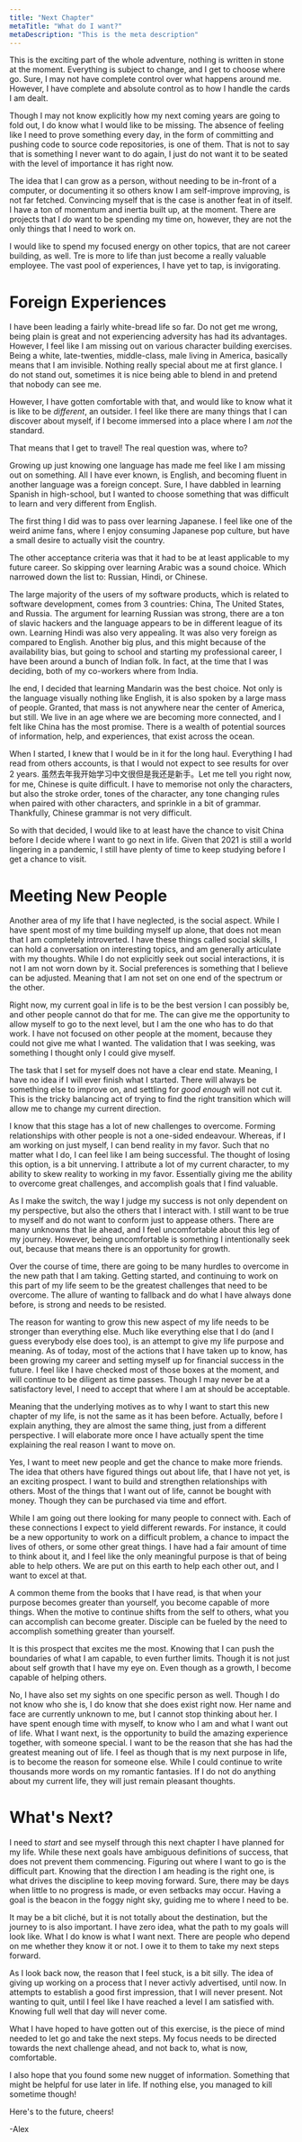 ```yaml
---
title: "Next Chapter"
metaTitle: "What do I want?"
metaDescription: "This is the meta description"
---
```


This is the exciting part of the whole adventure, nothing is written in stone at the moment. Everything is subject to
change, and I get to choose where go. Sure, I may not have complete control over what happens around me. However, I have
complete and absolute control as to how I handle the cards I am dealt.

Though I may not know explicitly how my next coming years are going to fold out, I do know what I would like to be
missing. The absence of feeling like I need to prove something every day, in the form of committing and pushing code to
source code repositories, is one of them. That is not to say that is something I never want to do again, I just do not
want it to be seated with the level of importance it has right now.

The idea that I can grow as a person, without needing to be in-front of a computer, or documenting it so others know I
am self-improve improving, is not far fetched. Convincing myself that is the case is another feat in of itself. I have a
ton of momentum and inertia built up, at the moment. There are projects that I _do_ want to be spending my time on,
however, they are not the only things that I need to work on.

I would like to spend my focused energy on other topics, that are not career building, as well. Tre is more to life than
just become a really valuable employee. The vast pool of experiences, I have yet to tap, is invigorating.

# Foreign Experiences

I have been leading a fairly white-bread life so far. Do not get me wrong, being plain is great and not experiencing
adversity has had its advantages. However, I feel like I am missing out on various character building exercises. Being a
white, late-twenties, middle-class, male living in America, basically means that I am invisible. Nothing really special
about me at first glance. I do not stand out, sometimes it is nice being able to blend in and pretend that nobody can
see me.

However, I have gotten comfortable with that, and would like to know what it is like to be _different_, an outsider. I
feel like there are many things that I can discover about myself, if I become immersed into a place where I am _not_ the
standard.

That means that I get to travel! The real question was, where to?

Growing up just knowing one language has made me feel like I am missing out on something. All I have ever known, is
English, and becoming fluent in another language was a foreign concept. Sure, I have dabbled in learning Spanish in
high-school, but I wanted to choose something that was difficult to learn and very different from English.

The first thing I did was to pass over learning Japanese. I feel like one of the weird anime fans, where I enjoy
consuming Japanese pop culture, but have a small desire to actually visit the country.

The other acceptance criteria was that it had to be at least applicable to my future career. So skipping over learning
Arabic was a sound choice. Which narrowed down the list to: Russian, Hindi, or Chinese.

The large majority of the users of my software products, which is related to software development, comes from 3
countries: China, The United States, and Russia. The argument for learning Russian was strong, there are a ton of slavic
hackers and the language appears to be in different league of its own. Learning Hindi was also very appealing. It was
also very foreign as compared to English. Another big plus, and this might because of the availability bias, but going
to school and starting my professional career, I have been around a bunch of Indian folk. In fact, at the time that I
was deciding, both of my co-workers where from India.

Ihe end, I decided that learning Mandarin was the best choice. Not only is the language visually nothing like English,
it is also spoken by a large mass of people. Granted, that mass is not anywhere near the center of America, but still.
We live in an age where we are becoming more connected, and I felt like China has the most promise. There is a wealth of
potential sources of information, help, and experiences, that exist across the ocean.

When I started, I knew that I would be in it for the long haul. Everything I had read from others accounts, is that I
would not expect to see results for over 2 years. 虽然去年我开始学习中文很但是我还是新手。Let me tell you right now, for me, Chinese is
quite difficult. I have to memorise not only the characters, but also the stroke order, tones of the character, any tone
changing rules when paired with other characters, and sprinkle in a bit of grammar. Thankfully, Chinese grammar is not
very difficult.

So with that decided, I would like to at least have the chance to visit China before I decide where I want to go next in
life. Given that 2021 is still a world lingering in a pandemic, I still have plenty of time to keep studying before I
get a chance to visit.

# Meeting New People

Another area of my life that I have neglected, is the social aspect. While I have spent most of my time building myself
up alone, that does not mean that I am completely introverted. I have these things called social skills, I can hold a
conversation on interesting topics, and am generally articulate with my thoughts. While I do not explicitly seek out
social interactions, it is not I am not worn down by it. Social preferences is something that I believe can be adjusted.
Meaning that I am not set on one end of the spectrum or the other.

Right now, my current goal in life is to be the best version I can possibly be, and other people cannot do that for me.
The can give me the opportunity to allow myself to go to the next level, but I am the one who has to do that work. I
have not focused on other people at the moment, because they could not give me what I wanted. The validation that I was
seeking, was something I thought only I could give myself.

The task that I set for myself does not have a clear end state. Meaning, I have no idea if I will ever finish what I
started. There will always be something else to improve on, and settling for _good enough_ will not cut it. This is the
tricky balancing act of trying to find the right transition which will allow me to change my current direction.

I know that this stage has a lot of new challenges to overcome. Forming relationships with other people is not a
one-sided endeavour. Whereas, if I am working on just myself, I can bend reality in my favor. Such that no matter what I
do, I can feel like I am being successful. The thought of losing this option, is a bit unnerving. I attribute a lot of
my current character, to my ability to skew reality to working in my favor. Essentially giving me the ability to
overcome great challenges, and accomplish goals that I find valuable.

As I make the switch, the way I judge my success is not only dependent on my perspective, but also the others that I
interact with. I still want to be true to myself and do not want to conform just to appease others. There are many
unknowns that lie ahead, and I feel uncomfortable about this leg of my journey. However, being uncomfortable is
something I intentionally seek out, because that means there is an opportunity for growth.

Over the course of time, there are going to be many hurdles to overcome in the new path that I am taking. Getting
started, and continuing to work on this part of my life seem to be the greatest challenges that need to be overcome. The
allure of wanting to fallback and do what I have always done before, is strong and needs to be resisted.

The reason for wanting to grow this new aspect of my life needs to be stronger than everything else. Much like
everything else that I do (and I guess everybody else does too), is an attempt to give my life purpose and meaning. As
of today, most of the actions that I have taken up to know, has been growing my career and setting myself up for
financial success in the future. I feel like I have checked most of those boxes at the moment, and will continue to be
diligent as time passes. Though I may never be at a satisfactory level, I need to accept that where I am at should be
acceptable.

Meaning that the underlying motives as to why I want to start this new chapter of my life, is not the same as it has
been before. Actually, before I explain anything, they are almost the same thing, just from a different perspective. I
will elaborate more once I have actually spent the time explaining the real reason I want to move on.

Yes, I want to meet new people and get the chance to make more friends. The idea that others have figured things out
about life, that I have not yet, is an exciting prospect. I want to build and strengthen relationships with others. Most
of the things that I want out of life, cannot be bought with money. Though they can be purchased via time and effort.

While I am going out there looking for many people to connect with. Each of these connections I expect to yield
different rewards. For instance, it could be a new opportunity to work on a difficult problem, a chance to impact the
lives of others, or some other great things. I have had a fair amount of time to think about it, and I feel like the
only meaningful purpose is that of being able to help others. We are put on this earth to help each other out, and I
want to excel at that.

A common theme from the books that I have read, is that when your purpose becomes greater than yourself, you become
capable of more things. When the motive to continue shifts from the self to others, what you can accomplish can become
greater. Disciple can be fueled by the need to accomplish something greater than yourself.

It is this prospect that excites me the most. Knowing that I can push the boundaries of what I am capable, to even
further limits. Though it is not just about self growth that I have my eye on. Even though as a growth, I become capable
of helping others.

No, I have also set my sights on one specific person as well. Though I do not know who she is, I do know that she does
exist right now. Her name and face are currently unknown to me, but I cannot stop thinking about her. I have spent
enough time with myself, to know who I am and what I want out of life. What I want next, is the opportunity to build the
amazing experience together, with someone special. I want to be the reason that she has had the greatest meaning out of
life. I feel as though that is my next purpose in life, is to become the reason for someone else. While I could continue
to write thousands more words on my romantic fantasies. If I do not do anything about my current life, they will just
remain pleasant thoughts.

# What's Next?

I need to _start_ and see myself through this next chapter I have planned for my life. While these next goals have
ambiguous definitions of success, that does not prevent them commencing. Figuring out where I want to go is the
difficult part. Knowing that the direction I am heading is the right one, is what drives the discipline to keep moving
forward. Sure, there may be days when little to no progress is made, or even setbacks may occur. Having a goal is the
beacon in the foggy night sky, guiding me to where I need to be.

It may be a bit cliché, but it is not totally about the destination, but the journey to is also important. I have zero
idea, what the path to my goals will look like. What I do know is what I want next. There are people who depend on me
whether they know it or not. I owe it to them to take my next steps forward.

As I look back now, the reason that I feel stuck, is a bit silly. The idea of giving up working on a process that I
never activly advertised, until now. In attempts to establish a good first impression, that I will never present. Not
wanting to quit, until I feel like I have reached a level I am satisfied with. Knowing full well that day will never
come.

What I have hoped to have gotten out of this exercise, is the piece of mind needed to let go and take the next steps. My
focus needs to be directed towards the next challenge ahead, and not back to, what is now, comfortable.

I also hope that you found some new nugget of information. Something that might be helpful for use later in life.
If nothing else, you managed to kill sometime though!

Here's to the future, cheers!

-Alex
